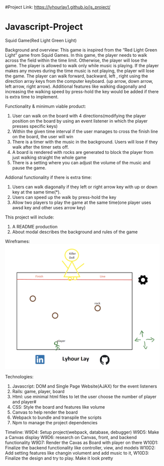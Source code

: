 #Project Link:  https://lyhourlay1.github.io/js_project/

# Javascript-Project
Squid Game(Red Light Green Light)

Background and overview: This game is inspired from the “Red Light Green Light” game from Squid Games. In this game, the player needs to walk across the field within the time limit. Otherwise, the player will lose the game. The player is allowed to walk only while music is playing. If the player makes any moves during the time music is not playing, the player will lose the game. The player can walk forward, backward, left , right using the direction array keys from the computer keyboard. (up arrow, down arrow, left arrow, right arrow). Additional features like walking diagonally and increasing the walking speed by press-hold the key would be added if there is extra time to implement. 

Functionality & minimum viable product: 
1. User can walk on the board with 4 directions(modifying the player position on the board by using an event listener in which the player presses specific keys) 
2. Within the given time interval if the user manages to cross the finish line on the board, the user will win
3. There is a timer with the music in the background. Users will lose if they walk after the timer sets off. 
4. A board is rendered with rocks are generated to block the player from just walking straight the whole game
5. There is a setting where you can adjust the volume of the music and pause the game. 

Addional functionality if there is extra time:
1. Users can walk diagonally if they left or right arrow key with up or down key at the same time(*). 
2. Users can speed up the walk by press-hold the key
3. Allow two players to play the game at the same time(one player uses awsd key and other uses arrow key)

This project will include:
1. A README production
2. About modal describes the background and rules of the game


Wireframes:
![Screenshot](./pics/wireframe.png)


Technologies: 
1. Javascript: DOM and Single Page Website(AJAX) for the event listeners
2. Rails: game, player, board 
3. Html: use minimal html files to let the user choose the number of player and player#
4. CSS: Style the board and features like volume 
5. Canvas to help render the board 
6. Webpack to bundle and transpile the scripts
7. Npm to manage the project dependencies

Timeline: 
W9D4: Setup project(webpack, database, debugger)
W9D5: Make a Canvas display
W9D6: research on Canvas, front, and backend functionality 
W9D7: Render the Cavas as Board with player on there
W10D1: Finalize the backend functionality like controller, view, and models
W10D2: Add setting features like changin volument and add music to it,
W10D3: Finalize the design and try to play. Make it look pretty 



